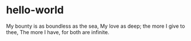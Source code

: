 # hello-world

My bounty is as boundless as the sea,
My love as deep; the more I give to thee,
The more I have, for both are infinite.
